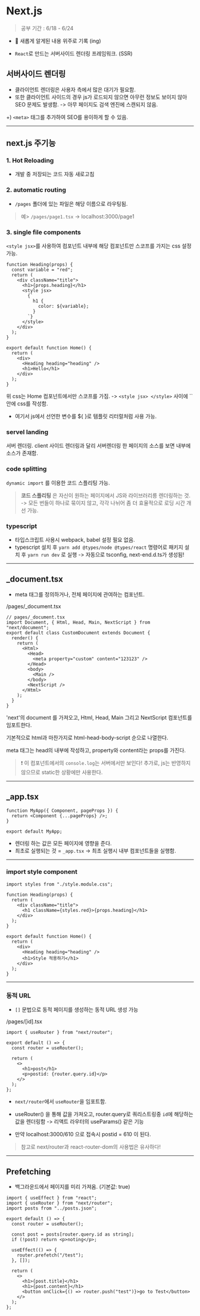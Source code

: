 # Next.js

> 공부 기간 : 6/18 - 6/24 
- 📝 새롭게 알게된 내용 위주로 기록 (ing)

- `React`로 만드는 서버사이드 렌더링 프레임워크. (SSR)

## 서버사이드 렌더링

- 클라이언트 렌더링은 사용자 측에서 많은 대기가 필요함.
- 또한 클라이언트 사이드의 경우 js가 로드되지 않으면 아무런 정보도 보이지 않아
SEO 문제도 발생함.
-> 아무 페이지도 검색 엔진에 스캔되지 않음.


+) `<meta>` 태그를 추가하여 SEO를 용이하게 할 수 있음.


***


## next.js 주기능

### 1. Hot Reloading

- 개발 중 저장되는 코드 자동 새로고침


### 2. automatic routing

- `/pages` 폴더에 있는 파일은 해당 이름으로 라우팅됨.

> 예> `/pages/page1.tsx` -> localhost:3000/page1

### 3. single file components

`<style jsx>`를 사용하여 컴포넌트 내부에 해당 컴포넌트만 스코프를 가지는 css 설정 가능.

``` tsx
function Heading(props) {
  const variable = "red";
  return (
    <div className="title">
      <h1>{props.heading}</h1>
      <style jsx>
        {`
          h1 {
            color: ${variable};
          }
        `}
      </style>
    </div>
  );
}

export default function Home() {
  return (
    <div>
      <Heading heading="heading" />
      <h1>Hello</h1>
    </div>
  );
}

```
위 css는 Home 컴포넌트에서만 스코프를 가짐.
-> `<style jsx> </style>` 사이에 ``안에 css를 작성함.
- 여기서 js에서 선언한 변수를 ${ }로 템플릿 리터럴처럼 사용 가능.


### servel landing

서버 렌더링.
client 사이드 렌더링과 달리 서버렌더링 한 페이지의 소스를 보면 내부에 소스가 존재함.


### code splitting

`dynamic import` 를 이용한 코드 스플리팅 가능.

> **코드 스플리팅** 은 자신이 원하는 페이지에서 JS와 라이브러리릉 렌더링하는 것.
-> 모든 번들이 하나로 묶이지 않고, 각각 나뉘어 좀 더 효율적으로 로딩 시간 개선 가능.


### typescript

- 타입스크립트 사용시 webpack, babel 설정 필요 없음.
- typescript 설치 후 `yarn add @types/node @types/react` 명령어로 
패키지 설치 후 `yarn run dev` 로 실행 
-> 자동으로 tsconfig, next-end.d.ts가 생성됨!


***


## _document.tsx

- meta 태그를 정의하거나, 전체 페이지에 관여하는 컴포넌트.

/pages/_document.tsx

``` tsx
// pages/_document.tsx
import Document, { Html, Head, Main, NextScript } from "next/document";
export default class CustomDocument extends Document {
  render() {
    return (
      <Html>
        <Head>
          <meta property="custom" content="123123" />
        </Head>
        <body>
          <Main />
        </body>
        <NextScript />
      </Html>
    );
  }
}
```

'next'의 document 를 가져오고, Html, Head, Main 그리고 NextScript 컴포넌트를 임포트한다.

기본적으로 html과 마찬가지로 html-head-body-script 순으로 나열한다.

meta 태그는 head의 내부에 작성하고, property와 content라는 props를 가진다.

>❗️ 이 컴포넌트에서의 `console.log`는 서버에서만 보인다!
추가로, js는 반영하지 않으므로 static한 상황에만 사용한다.


***

## _app.tsx

``` tsx
function MyApp({ Component, pageProps }) {
  return <Component {...pageProps} />;
}

export default MyApp;
```

- 렌더링 하는 값은 모든 페이지에 영향을 준다.
- 최초로 실행되는 것 = `_app.tsx` 
-> 최초 실행시 내부 컴포넌트들을 실행함.


***

### import style component

``` tsx
import styles from "./style.module.css";

function Heading(props) {
  return (
    <div className="title">
      <h1 className={styles.red}>{props.heading}</h1>
    </div>
  );
}

export default function Home() {
  return (
    <div>
      <Heading heading="heading" />
      <h1>Style 적용하기</h1>
    </div>
  );
}
```

***

### 동적 URL

- `[]` 문법으로 동적 페이지를 생성하는 동적 URL 생성 가능


/pages/[id].tsx
``` tsx
import { useRouter } from "next/router";

export default () => {
  const router = useRouter();

  return (
    <>
      <h1>post</h1>
      <p>postid: {router.query.id}</p>
    </>
  );
};
```

- `next/router`에서 `useRouter`을 임포트함.
- useRouter() 을 통해 값을 가져오고,
router.query로 쿼리스트링중 `id`에 해당하는 값을 렌더링함
-> 리액트 라우터의 useParams() 같은 기능

- 만약 localhost:3000/610 으로 접속시 postid = 610 이 된다.

> 참고로 next/router과 react-router-dom의 사용법은 유사하다!

***

## Prefetching

- 백그라운드에서 페이지를 미리 가져옴.
(기본값: true)

		
``` tsx
import { useEffect } from "react";
import { useRouter } from "next/router";
import posts from "../posts.json";

export default () => {
  const router = useRouter();

  const post = posts[router.query.id as string];
  if (!post) return <p>noting</p>;

  useEffect(() => {
    router.prefetch("/test");
  }, []);

  return (
    <>
      <h1>{post.title}</h1>
      <h1>{post.content}</h1>
      <button onClick={() => router.push("test")}>go to Test</button>
    </>
  );
};
 
```

